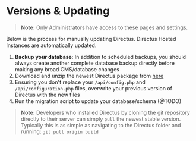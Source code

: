 # Versions & Updating

> **Note:** Only Administrators have access to these pages and settings.

Below is the process for manually updating Directus. Directus Hosted Instances are automatically updated.

1. **Backup your database**: In addition to scheduled backups, you should always create another complete database backup directly before making any broad CMS/database changes
2. Download and unzip the newest Directus package from [here](https://github.com/directus/directus/tree/build)
3. Ensuring you don't replace your `/api/config.php` and `/api/configuration.php` files, overwrite your previous version of Directus with the new files
4. Run the migration script to update your database/schema (@TODO)


> **Note:** Developers who installed Directus by cloning the git repository directly to their server can simply `pull` the newest stable version. Typically this is as simple as navigating to the Directus folder and running: `git pull origin build`
